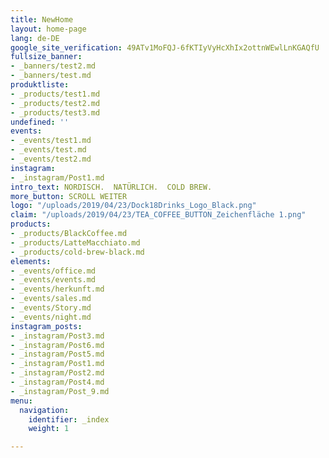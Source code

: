 ```yaml
---
title: NewHome
layout: home-page
lang: de-DE
google_site_verification: 49ATv1MoFQJ-6fKTIyVyHcXhIx2ottnWEwlLnKGAQfU
fullsize_banner:
- _banners/test2.md
- _banners/test.md
produktliste:
- _products/test1.md
- _products/test2.md
- _products/test3.md
undefined: ''
events:
- _events/test1.md
- _events/test.md
- _events/test2.md
instagram:
- _instagram/Post1.md
intro_text: NORDISCH.  NATÜRLICH.  COLD BREW.
more_button: SCROLL WEITER
logo: "/uploads/2019/04/23/Dock18Drinks_Logo_Black.png"
claim: "/uploads/2019/04/23/TEA_COFFEE_BUTTON_Zeichenfläche 1.png"
products:
- _products/BlackCoffee.md
- _products/LatteMacchiato.md
- _products/cold-brew-black.md
elements:
- _events/office.md
- _events/events.md
- _events/herkunft.md
- _events/sales.md
- _events/Story.md
- _events/night.md
instagram_posts:
- _instagram/Post3.md
- _instagram/Post6.md
- _instagram/Post5.md
- _instagram/Post1.md
- _instagram/Post2.md
- _instagram/Post4.md
- _instagram/Post_9.md
menu:
  navigation:
    identifier: _index
    weight: 1

---
```

